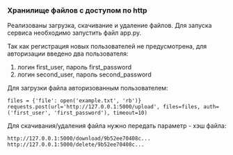 ### Хранилище файлов с доступом по http

Реализованы загрузка, скачивание и удаление файлов. Для запуска сервиса необходимо запустить файл app.py.

Так как регистрация новых пользователей не предусмотрена, для авторизации введено два пользователя:
1. логин first_user, пароль first_password
2. логин second_user, пароль second_password

Для загрузки файла авторизованным пользователем:
```
files = {'file': open('example.txt', 'rb')}
requests.post(url='http://127.0.0.1:5000/upload', files=files, auth=('first_user', 'first_password'), timeout=10)
```
Для скачивания/удаления файла нужно передать параметр - хэш файла:
```
http://127.0.0.1:5000/download/9b52ee70408c...
http://127.0.0.1:5000/delete/9b52ee70408c...
```

